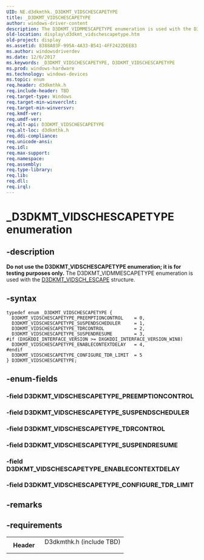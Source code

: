 ```yaml
---
UID: NE.d3dkmthk._D3DKMT_VIDSCHESCAPETYPE
title: _D3DKMT_VIDSCHESCAPETYPE
author: windows-driver-content
description: The D3DKMT_VIDMMESCAPETYPE enumeration is used with the D3DKMT_VIDSCH_ESCAPE structure.
old-location: display\d3dkmt_vidschescapetype.htm
old-project: display
ms.assetid: 8388A03F-995A-4A33-B541-4FF2422DEE83
ms.author: windowsdriverdev
ms.date: 12/6/2017
ms.keywords: _D3DKMT_VIDSCHESCAPETYPE, D3DKMT_VIDSCHESCAPETYPE
ms.prod: windows-hardware
ms.technology: windows-devices
ms.topic: enum
req.header: d3dkmthk.h
req.include-header: TBD
req.target-type: Windows
req.target-min-winverclnt: 
req.target-min-winversvr: 
req.kmdf-ver: 
req.umdf-ver: 
req.alt-api: D3DKMT_VIDSCHESCAPETYPE
req.alt-loc: d3dkmthk.h
req.ddi-compliance: 
req.unicode-ansi: 
req.idl: 
req.max-support: 
req.namespace: 
req.assembly: 
req.type-library: 
req.lib: 
req.dll: 
req.irql: 
---
```


# _D3DKMT_VIDSCHESCAPETYPE enumeration



## -description
<b>Do not use the D3DKMT_VIDSCHESCAPETYPE enumeration; it is for testing purposes only.</b>
The D3DKMT_VIDMMESCAPETYPE enumeration is used with the <a href="display.d3dkmt_vidsch_escape">D3DKMT_VIDSCH_ESCAPE</a> structure.


## -syntax

````
typedef enum _D3DKMT_VIDSCHESCAPETYPE { 
  D3DKMT_VIDSCHESCAPETYPE_PREEMPTIONCONTROL    = 0,
  D3DKMT_VIDSCHESCAPETYPE_SUSPENDSCHEDULER     = 1,
  D3DKMT_VIDSCHESCAPETYPE_TDRCONTROL           = 2,
  D3DKMT_VIDSCHESCAPETYPE_SUSPENDRESUME        = 3,
#if (DXGKDDI_INTERFACE_VERSION >= DXGKDDI_INTERFACE_VERSION_WIN8)
  D3DKMT_VIDSCHESCAPETYPE_ENABLECONTEXTDELAY   = 4,
#endif 
  D3DKMT_VIDSCHESCAPETYPE_CONFIGURE_TDR_LIMIT  = 5
} D3DKMT_VIDSCHESCAPETYPE;
````


## -enum-fields

### -field D3DKMT_VIDSCHESCAPETYPE_PREEMPTIONCONTROL


### -field D3DKMT_VIDSCHESCAPETYPE_SUSPENDSCHEDULER


### -field D3DKMT_VIDSCHESCAPETYPE_TDRCONTROL


### -field D3DKMT_VIDSCHESCAPETYPE_SUSPENDRESUME


### -field D3DKMT_VIDSCHESCAPETYPE_ENABLECONTEXTDELAY


### -field D3DKMT_VIDSCHESCAPETYPE_CONFIGURE_TDR_LIMIT


## -remarks


## -requirements
<table>
<tr>
<th width="30%">
Header
</th>
<td width="70%">
<dl>
<dt>D3dkmthk.h (include TBD)</dt>
</dl>
</td>
</tr>
</table>
